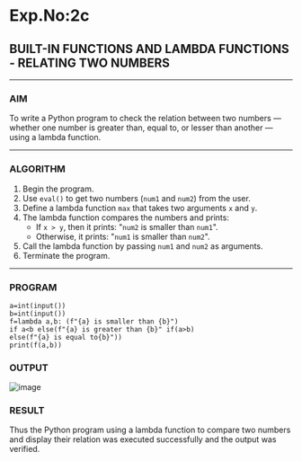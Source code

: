 # Exp.No:2c
## BUILT-IN FUNCTIONS AND LAMBDA FUNCTIONS - RELATING TWO NUMBERS

---

### AIM  
To write a Python program to check the relation between two numbers — whether one number is greater than, equal to, or lesser than another — using a lambda function.

---

### ALGORITHM

1. Begin the program.  
2. Use `eval()` to get two numbers (`num1` and `num2`) from the user.  
3. Define a lambda function `max` that takes two arguments `x` and `y`.  
4. The lambda function compares the numbers and prints:
   - If `x > y`, then it prints: "`num2` is smaller than `num1`".
   - Otherwise, it prints: "`num1` is smaller than `num2`".
5. Call the lambda function by passing `num1` and `num2` as arguments.  
6. Terminate the program.

---

### PROGRAM

```
a=int(input())
b=int(input())
f=lambda a,b: (f"{a} is smaller than {b}")
if a<b else(f"{a} is greater than {b}" if(a>b)
else(f"{a} is equal to{b}"))
print(f(a,b))
```

### OUTPUT

![image](https://github.com/user-attachments/assets/80d3ae9e-5a84-4848-8d1e-22e685bd5e7a)


### RESULT

Thus the Python program using a lambda function to compare two numbers and display their relation was executed successfully and the output was verified.
